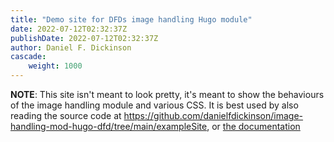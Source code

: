 ```yaml
---
title: "Demo site for DFDs image handling Hugo module"
date: 2022-07-12T02:32:37Z
publishDate: 2022-07-12T02:32:37Z
author: Daniel F. Dickinson
cascade:
    weight: 1000
---
```


**NOTE**: This site isn't meant to look pretty, it's meant to show the behaviours
of the image handling module and various CSS. It is best used by also reading the
source code at <https://github.com/danielfdickinson/image-handling-mod-hugo-dfd/tree/main/exampleSite>, or [the documentation](post/readme)
